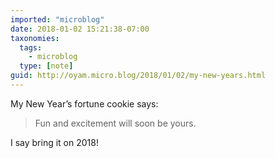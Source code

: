 ```yaml
---
imported: "microblog"
date: 2018-01-02 15:21:38-07:00
taxonomies:
  tags:
    - microblog
  type: [note]
guid: http://oyam.micro.blog/2018/01/02/my-new-years.html
---
```

My New Year’s fortune cookie says:

> Fun and excitement will soon be yours.

I say bring it on 2018!
